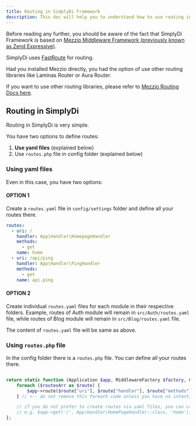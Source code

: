 ```yaml
---
title: Routing in SimplyDi Framework
description: This doc will help you to understand how to use routing in SimplyDi Framework
---
```


Before reading any further, you should be aware of the fact that SimplyDi Framework is based
on [Mezzio Middleware Framework (previously known as Zend Expressive)](https://mezzio.dev).

SimplyDi uses [FastRoute](https://github.com/nickic/FastRoute) for routing.

Had you installed Mezzio directly, you had the option of use other routing libraries like Laminas Router or Aura Router.

If you want to use other routing libraries, please refer
to [Mezzio Routing Docs here](https://docs.mezzio.dev/mezzio/v3/features/router/intro/).

## Routing in SimplyDi

Routing in SimplyDi is very simple.

You have two options to define routes:

1. **Use yaml files** (explained below)
2. Use `routes.php` file in config folder (explained below)

### Using yaml files

Even in this case, you have two options:

#### OPTION 1

Create a `routes.yaml` file in `config/settings` folder and define all your routes there.

```yaml
routes:
  - uri: /
    handler: App\Handler\HomepageHandler
    methods:
      - get
    name: home
  - uri: /api/ping
    handler: App\Handler\PingHandler
    methods:
      - get
    name: api.ping
```

#### OPTION 2

Create individual `routes.yaml` files for each module in their respective folders. Example, routes of Auth module will
remain in `src/Auth/routes.yaml` file, while routes of Blog module will remain in `src/Blog/routes.yaml` file.

The content of `routes.yaml` file will be same as above.

### Using `routes.php` file

In the config folder there is a `routes.php` file. You can define all your routes there.

```php

return static function (Application $app, MiddlewareFactory $factory, ContainerInterface $container) use ($routesArr): void {
    foreach ($routesArr as $route) {
        $app->route($route["uri"], $route["handler"], $route["methods"], $route["name"]);
    } // <-- do not remove this foreach code unless you have no intention of using yaml files for routes

    // if you do not prefer to create routes via yaml files, you can create routes here
    // e.g. $app->get('/', App\Handler\HomePageHandler::class, 'home'); <-- define your routes here
};


```